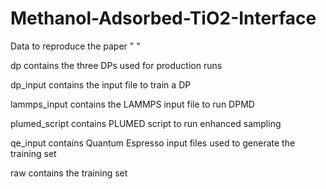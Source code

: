 # Methanol-Adsorbed-TiO2-Interface
Data to reproduce the paper " "<br/>

dp contains the three DPs used for production runs<br/>

dp_input contains the input file to train a DP<br/>

lammps_input contains the LAMMPS input file to run DPMD<br/>

plumed_script contains PLUMED script to run enhanced sampling<br/>

qe_input contains Quantum Espresso input files used to generate the training set<br/>

raw contains the training set<br/>
